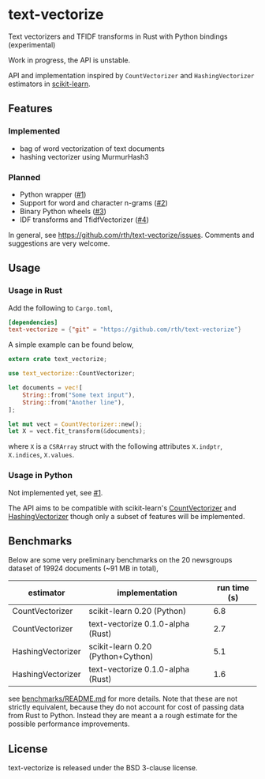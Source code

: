 # text-vectorize

Text vectorizers and TFIDF transforms in Rust with Python bindings (experimental)

Work in progress, the API is unstable.

API and implementation inspired by `CountVectorizer` and `HashingVectorizer`
estimators in [scikit-learn](https://scikit-learn.org/).

## Features

### Implemented

 - bag of word vectorization of text documents
 - hashing vectorizer using MurmurHash3

### Planned

 - Python wrapper ([#1](https://github.com/rth/text-vectorize/pull/1))
 - Support for word and character n-grams ([#2](https://github.com/rth/text-vectorize/issues/2))
 - Binary Python wheels ([#3](https://github.com/rth/text-vectorize/issues/3<Paste>))
 - IDF transforms and TfidfVectorizer ([#4](https://github.com/rth/text-vectorize/issues/4))

In general, see https://github.com/rth/text-vectorize/issues. Comments and suggestions are very welcome.


## Usage

### Usage in Rust

Add the following to `Cargo.toml`,
```toml
[dependencies]
text-vectorize = {"git" = "https://github.com/rth/text-vectorize"}
``` 
A simple example can be found below,
```rust
extern crate text_vectorize;

use text_vectorize::CountVectorizer;

let documents = vec![
    String::from("Some text input"),
    String::from("Another line"),
];

let mut vect = CountVectorizer::new();
let X = vect.fit_transform(&documents);
```
where `X` is a `CSRArray` struct with the following attributes
`X.indptr`, `X.indices`, `X.values`.

### Usage in Python

Not implemented yet, see [#1](https://github.com/rth/text-vectorize/pull/1).

The API aims to be compatible with scikit-learn's
[CountVectorizer](https://scikit-learn.org/stable/modules/generated/sklearn.feature_extraction.text.CountVectorizer.html)
and [HashingVectorizer](https://scikit-learn.org/stable/modules/generated/sklearn.feature_extraction.text.HashingVectorizer.html) 
though only a subset of features will be implemented.


## Benchmarks

Below are some very preliminary benchmarks on the 20 newsgroups dataset of 19924 documents (~91 MB in total),

| estimator         | implementation                    | run time (s) |
|-------------------|-----------------------------------|--------------|
| CountVectorizer   | scikit-learn 0.20 (Python)        | 6.8          |
| CountVectorizer   | text-vectorize 0.1.0-alpha (Rust) | 2.7          |
| HashingVectorizer | scikit-learn 0.20 (Python+Cython) | 5.1          |
| HashingVectorizer | text-vectorize 0.1.0-alpha (Rust) | 1.6          |

see [benchmarks/README.md](./benchmarks/README.md) for more details.
Note that these are not strictly equivalent, because
they do not account for cost of passing data from Rust to Python. Instead they are meant a
a rough estimate for the possible performance improvements.


## License

text-vectorize is released under the BSD 3-clause license.
